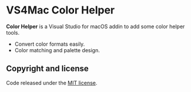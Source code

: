 # VS4Mac Color Helper

**Color Helper** is a Visual Studio for macOS addin to add some color helper tools.

* Convert color formats easily.
* Color matching and palette design.

## Copyright and license

Code released under the [MIT license](https://opensource.org/licenses/MIT).